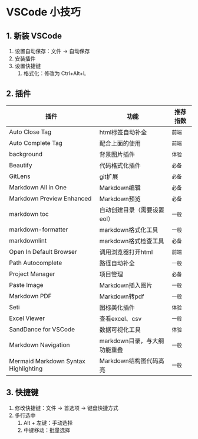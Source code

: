# VSCode 小技巧

## 1. 新装 VSCode

1. 设置自动保存：文件 -> 自动保存
2. 安装插件
3. 设置快捷键
   1. 格式化：修改为 Ctrl+Alt+L

## 2. 插件

| 插件                                 | 功能                         | 推荐指数 |
| ------------------------------------ | ---------------------------- | -------- |
| Auto Close Tag                       | html标签自动补全             | `前端`   |
| Auto Complete Tag                    | 配合上面的使用               | `前端`   |
| background                           | 背景图片插件                 | `体验`   |
| Beautify                             | 代码格式化插件               | `必备`   |
| GitLens                              | git扩展                      | `必备`   |
| Markdown All in One                  | Markdown编辑                 | `必备`   |
| Markdown Preview Enhanced            | Markdown预览                 | `必备`   |
| markdown toc                         | 自动创建目录（需要设置eol）  | `一般`   |
| markdown-formatter                   | markdown格式化工具           | `一般`   |
| markdownlint                         | markdown格式检查工具         | `必备`   |
| Open In Default Browser              | 调用浏览器打开html           | `前端`   |
| Path Autocomplete                    | 路径自动补全                 | `一般`   |
| Project Manager                      | 项目管理                     | `必备`   |
| Paste Image                          | Markdown插入图片             | `一般`   |
| Markdown PDF                         | Markdown转pdf                | `一般`   |
| Seti                                 | 图标美化插件                 | `体验`   |
| Excel Viewer                         | 查看excel、csv               | `一般`   |
| SandDance for VSCode                 | 数据可视化工具               | `体验`   |
| Markdown Navigation                  | markdown目录，与大纲功能重叠 | `一般`   |
| Mermaid Markdown Syntax Highlighting | Markdown结构图代码高亮       | `一般`   |

## 3. 快捷键

1. 修改快捷键：文件 -> 首选项 -> 键盘快捷方式
2. 多行选中
   1. Alt + 左键：手动选择
   2. 中键移动：批量选择
